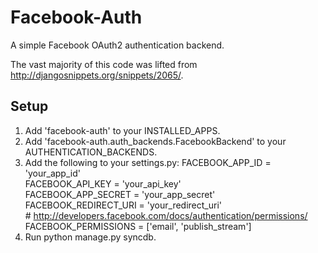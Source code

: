 Facebook-Auth
=============

A simple Facebook OAuth2 authentication backend.

The vast majority of this code was lifted from http://djangosnippets.org/snippets/2065/.

Setup
-----
1.  Add 'facebook-auth' to your INSTALLED\_APPS.
2.  Add 'facebook-auth.auth\_backends.FacebookBackend' to your AUTHENTICATION\_BACKENDS.
3.  Add the following to your settings.py:
    FACEBOOK\_APP\_ID = 'your\_app\_id'  
    FACEBOOK\_API\_KEY = 'your\_api\_key'  
    FACEBOOK\_APP\_SECRET = 'your\_app\_secret'  
    FACEBOOK\_REDIRECT\_URI = 'your\_redirect\_uri'  
    \# http://developers.facebook.com/docs/authentication/permissions/  
    FACEBOOK\_PERMISSIONS = ['email', 'publish\_stream']
4. Run python manage.py syncdb.
